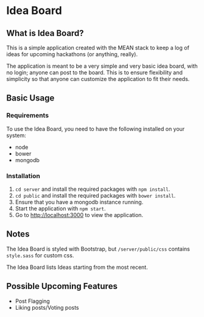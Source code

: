 
# Idea Board #
## What is Idea Board? ##
This is a simple application created with the MEAN stack to keep a log of ideas for upcoming hackathons (or anything, really).

The application is meant to be a very simple and very basic idea board, with no login; anyone can post to the board. This is to ensure flexibility and simplicity so that anyone can customize the application to fit their needs.

## Basic Usage ##
### Requirements ###
To use the Idea Board, you need to have the following installed on your system:

- node
- bower
- mongodb

### Installation ###
1. `cd server` and install the required packages with `npm install`.
2. `cd public` and install the required packages with `bower install`.
3. Ensure that you have a mongodb instance running.
4. Start the application with `npm start`.
5. Go to [http://localhost:3000](http://localhost:3000) to view the application.

## Notes ##
The Idea Board is styled with Bootstrap, but `/server/public/css` contains `style.sass` for custom css.

The Idea Board lists Ideas starting from the most recent.

## Possible Upcoming Features ##
- Post Flagging
- Liking posts/Voting posts
